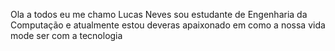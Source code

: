 Ola a todos eu me chamo Lucas Neves sou estudante de Engenharia da Computação e atualmente estou deveras apaixonado em como a nossa vida mode ser com a tecnologia
